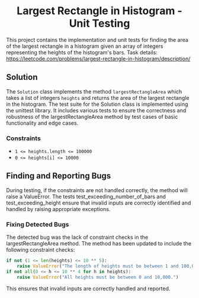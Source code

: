 <div align="center">
  <h1>Largest Rectangle in Histogram - Unit Testing</h1>
</div>

This project contains the implementation and unit tests for finding the area of the largest rectangle in a histogram given an array of integers representing the heights of the histogram's bars.
Task details: https://leetcode.com/problems/largest-rectangle-in-histogram/description/

## Solution

The `Solution` class implements the method `largestRectangleArea` which takes a list of integers `heights` and returns the area of the largest rectangle in the histogram.
The test suite for the Solution class is implemented using the unittest library. It includes various tests to ensure the correctness and robustness of the largestRectangleArea method by test cases of basic functionality and edge cases.

### Constraints
- `1 <= heights.length <= 100000`
- `0 <= heights[i] <= 10000`

## Finding and Reporting Bugs

During testing, if the constraints are not handled correctly, the method will raise a ValueError. The tests test_exceeding_number_of_bars and test_exceeding_height ensure that invalid inputs are correctly identified and handled by raising appropriate exceptions.

### Fixing Detected Bugs
The detected bug was the lack of constraint checks in the largestRectangleArea method. The method has been updated to include the following constraint checks:
```python
if not (1 <= len(heights) <= 10 ** 5):
    raise ValueError("The length of heights must be between 1 and 100,000.")
if not all(0 <= h <= 10 ** 4 for h in heights):
    raise ValueError("All heights must be between 0 and 10,000.")
```
This ensures that invalid inputs are correctly handled and reported.
